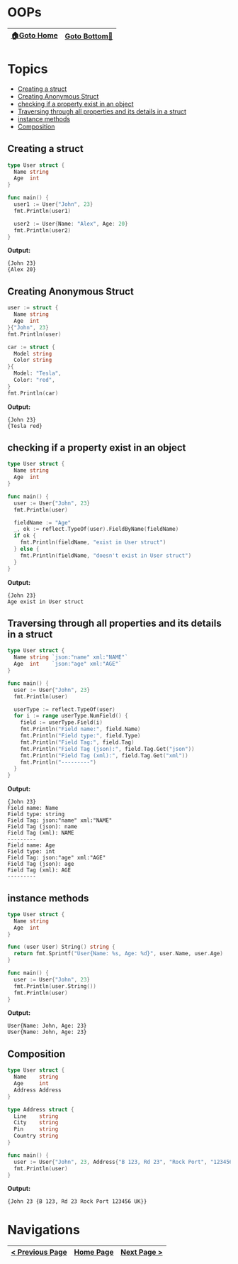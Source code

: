 # OOPs

| [🏠Goto Home](../README.md) | [Goto Bottom🔻](#navigations) |
|---|---|

# Topics

- [Creating a struct](#creating-a-struct)
- [Creating Anonymous Struct](#creating-anonymous-struct)
- [checking if a property exist in an object](#checking-if-a-property-exist-in-an-object)
- [Traversing through all properties and its details in a struct](#traversing-through-all-properties-and-its-details-in-a-struct)
- [instance methods](#instance-methods)
- [Composition](#composition)

## Creating a struct

```go
type User struct {
  Name string
  Age  int
}

func main() {
  user1 := User{"John", 23}
  fmt.Println(user1)

  user2 := User{Name: "Alex", Age: 20}
  fmt.Println(user2)
}
```

**Output:**

```
{John 23}
{Alex 20}
```

## Creating Anonymous Struct

```go
user := struct {
  Name string
  Age  int
}{"John", 23}
fmt.Println(user)

car := struct {
  Model string
  Color string
}{
  Model: "Tesla",
  Color: "red",
}
fmt.Println(car)
```

**Output:**

```
{John 23}
{Tesla red}
```

## checking if a property exist in an object

```go
type User struct {
  Name string
  Age  int
}

func main() {
  user := User{"John", 23}
  fmt.Println(user)

  fieldName := "Age"
  _, ok := reflect.TypeOf(user).FieldByName(fieldName)
  if ok {
    fmt.Println(fieldName, "exist in User struct")
  } else {
    fmt.Println(fieldName, "doesn't exist in User struct")
  }
}
```

**Output:**

```
{John 23}
Age exist in User struct
```

## Traversing through all properties and its details in a struct

```go
type User struct {
  Name string `json:"name" xml:"NAME"`
  Age  int    `json:"age" xml:"AGE"`
}

func main() {
  user := User{"John", 23}
  fmt.Println(user)

  userType := reflect.TypeOf(user)
  for i := range userType.NumField() {
    field := userType.Field(i)
    fmt.Println("Field name:", field.Name)
    fmt.Println("Field type:", field.Type)
    fmt.Println("Field Tag:", field.Tag)
    fmt.Println("Field Tag (json):", field.Tag.Get("json"))
    fmt.Println("Field Tag (xml):", field.Tag.Get("xml"))
    fmt.Println("---------")
  }
}
```

**Output:**

```
{John 23}
Field name: Name
Field type: string
Field Tag: json:"name" xml:"NAME"
Field Tag (json): name
Field Tag (xml): NAME
---------
Field name: Age
Field type: int
Field Tag: json:"age" xml:"AGE"
Field Tag (json): age
Field Tag (xml): AGE
---------
```

## instance methods

```go
type User struct {
  Name string
  Age  int
}

func (user User) String() string {
  return fmt.Sprintf("User{Name: %s, Age: %d}", user.Name, user.Age)
}

func main() {
  user := User{"John", 23}
  fmt.Println(user.String())
  fmt.Println(user)
}
```

**Output:**

```
User{Name: John, Age: 23}
User{Name: John, Age: 23}
```

## Composition

```go
type User struct {
  Name    string
  Age     int
  Address Address
}

type Address struct {
  Line    string
  City    string
  Pin     string
  Country string
}

func main() {
  user := User{"John", 23, Address{"B 123, Rd 23", "Rock Port", "123456", "UK"}}
  fmt.Println(user)
}
```

**Output:**

```
{John 23 {B 123, Rd 23 Rock Port 123456 UK}}
```

# Navigations

| [< Previous Page](./modules.md) | [Home Page](../README.md) | [Next Page >](../advanced/web-client.md) |
|---|---|---|
